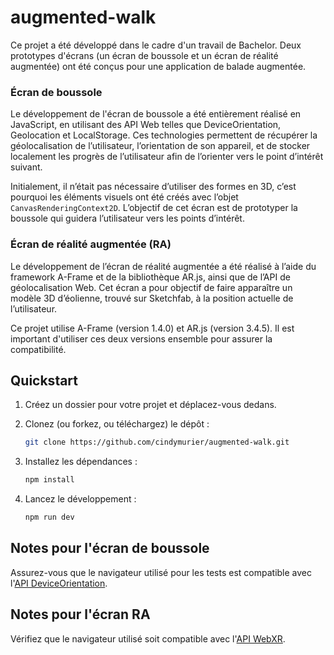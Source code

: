 # augmented-walk

Ce projet a été développé dans le cadre d'un travail de Bachelor. Deux prototypes d'écrans (un écran de boussole et un écran de réalité augmentée) ont été conçus pour une application de balade augmentée.

### Écran de boussole

Le développement de l'écran de boussole a été entièrement réalisé en JavaScript, en utilisant des API Web telles que DeviceOrientation, Geolocation et LocalStorage. Ces technologies permettent de récupérer la géolocalisation de l’utilisateur, l’orientation de son appareil, et de stocker localement les progrès de l’utilisateur afin de l’orienter vers le point d’intérêt suivant. 

Initialement, il n’était pas nécessaire d’utiliser des formes en 3D, c’est pourquoi les éléments visuels ont été créés avec l’objet `CanvasRenderingContext2D`. L’objectif de cet écran est de prototyper la boussole qui guidera l’utilisateur vers les points d’intérêt.

### Écran de réalité augmentée (RA)

Le développement de l’écran de réalité augmentée a été réalisé à l’aide du framework A-Frame et de la bibliothèque AR.js, ainsi que de l’API de géolocalisation Web. Cet écran a pour objectif de faire apparaître un modèle 3D d’éolienne, trouvé sur Sketchfab, à la position actuelle de l’utilisateur.

Ce projet utilise A-Frame (version 1.4.0) et AR.js (version 3.4.5). Il est important d'utiliser ces deux versions ensemble pour assurer la compatibilité.

## Quickstart

1. Créez un dossier pour votre projet et déplacez-vous dedans.
2. Clonez (ou forkez, ou téléchargez) le dépôt :

   ```bash
   git clone https://github.com/cindymurier/augmented-walk.git
   ```

3. Installez les dépendances :

   ```bash
   npm install
   ```

4. Lancez le développement :

   ```bash
   npm run dev
   ```

## Notes pour l'écran de boussole

Assurez-vous que le navigateur utilisé pour les tests est compatible avec l'[API DeviceOrientation](https://developer.mozilla.org/en-US/docs/Web/API/Window/deviceorientationabsolute_event).

## Notes pour l'écran RA

Vérifiez que le navigateur utilisé soit compatible avec l'[API WebXR](https://caniuse.com/webxr).
